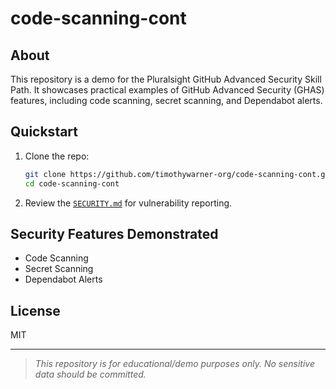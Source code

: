 # code-scanning-cont

## About

This repository is a demo for the Pluralsight GitHub Advanced Security Skill Path. It showcases practical examples of GitHub Advanced Security (GHAS) features, including code scanning, secret scanning, and Dependabot alerts.

## Quickstart

1. Clone the repo:
   ```bash
   git clone https://github.com/timothywarner-org/code-scanning-cont.git
   cd code-scanning-cont
   ```
2. Review the [`SECURITY.md`](.github/SECURITY.md) for vulnerability reporting.

## Security Features Demonstrated

- Code Scanning
- Secret Scanning
- Dependabot Alerts

## License

MIT

---

> _This repository is for educational/demo purposes only. No sensitive data should be committed._